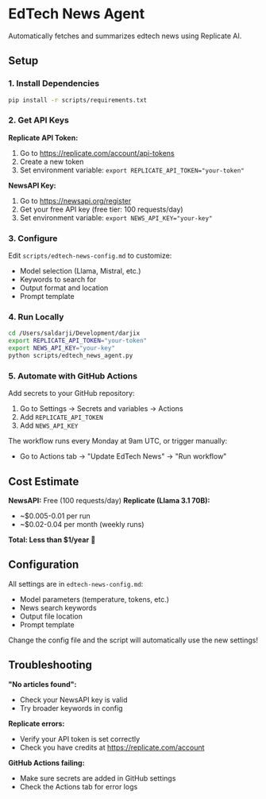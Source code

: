 # EdTech News Agent

Automatically fetches and summarizes edtech news using Replicate AI.

## Setup

### 1. Install Dependencies
```bash
pip install -r scripts/requirements.txt
```

### 2. Get API Keys

**Replicate API Token:**
1. Go to https://replicate.com/account/api-tokens
2. Create a new token
3. Set environment variable: `export REPLICATE_API_TOKEN="your-token"`

**NewsAPI Key:**
1. Go to https://newsapi.org/register
2. Get your free API key (free tier: 100 requests/day)
3. Set environment variable: `export NEWS_API_KEY="your-key"`

### 3. Configure

Edit `scripts/edtech-news-config.md` to customize:
- Model selection (Llama, Mistral, etc.)
- Keywords to search for
- Output format and location
- Prompt template

### 4. Run Locally

```bash
cd /Users/saldarji/Development/darjix
export REPLICATE_API_TOKEN="your-token"
export NEWS_API_KEY="your-key"
python scripts/edtech_news_agent.py
```

### 5. Automate with GitHub Actions

Add secrets to your GitHub repository:
1. Go to Settings → Secrets and variables → Actions
2. Add `REPLICATE_API_TOKEN`
3. Add `NEWS_API_KEY`

The workflow runs every Monday at 9am UTC, or trigger manually:
- Go to Actions tab → "Update EdTech News" → "Run workflow"

## Cost Estimate

**NewsAPI:** Free (100 requests/day)
**Replicate (Llama 3.1 70B):**
- ~$0.005-0.01 per run
- ~$0.02-0.04 per month (weekly runs)

**Total: Less than $1/year** 🎉

## Configuration

All settings are in `edtech-news-config.md`:
- Model parameters (temperature, tokens, etc.)
- News search keywords
- Output file location
- Prompt template

Change the config file and the script will automatically use the new settings!

## Troubleshooting

**"No articles found":**
- Check your NewsAPI key is valid
- Try broader keywords in config

**Replicate errors:**
- Verify your API token is set correctly
- Check you have credits at https://replicate.com/account

**GitHub Actions failing:**
- Make sure secrets are added in GitHub settings
- Check the Actions tab for error logs

